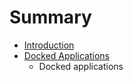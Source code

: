 # Summary

* [Introduction](README.md)
* [Docked Applications](docked_applications.md)
   * Docked applications

